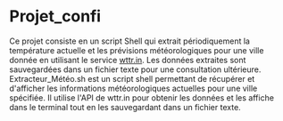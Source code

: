 # Projet_confi
Ce projet consiste en un script Shell qui extrait périodiquement la température actuelle et les prévisions météorologiques pour une ville donnée en utilisant le service [wttr.in](https://wttr.in). Les données extraites sont sauvegardées dans un fichier texte pour une consultation ultérieure.
Extracteur_Météo.sh est un script shell permettant de récupérer et d'afficher les informations météorologiques actuelles pour une ville spécifiée. Il utilise l'API de wttr.in pour obtenir les données et les affiche dans le terminal tout en les sauvegardant dans un fichier texte.
